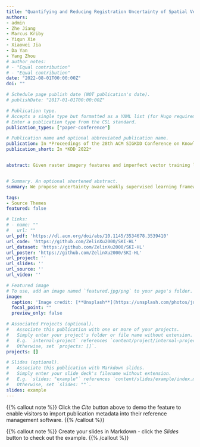 ```yaml
---
title: "Quantifying and Reducing Registration Uncertainty of Spatial Vector Labels on Earth Imagery"
authors:
- admin
- Zhe Jiang
- Marcus Kriby
- Yiqun Xie
- Xiaowei Jia
- Da Yan
- Yang Zhou
# author_notes:
# - "Equal contribution"
# - "Equal contribution"
date: "2022-08-01T00:00:00Z"
doi: ""

# Schedule page publish date (NOT publication's date).
# publishDate: "2017-01-01T00:00:00Z"

# Publication type.
# Accepts a single type but formatted as a YAML list (for Hugo requirements).
# Enter a publication type from the CSL standard.
publication_types: ["paper-conference"]

# Publication name and optional abbreviated publication name.
publication: In *Proceedings of the 28th ACM SIGKDD Conference on Knowledge Discovery and Data Mining*
publication_short: In *KDD 2022* 


abstract: Given raster imagery features and imperfect vector training labels with registration uncertainty, this paper studies a deep learning framework that can quantify and reduce the registration uncertainty of training labels as well as train neural network parameters simultaneously. The problem is important in broad applications such as streamline classification on Earth imagery or tissue segmentation on medical imagery, whereby annotating precise vector labels is expensive and time-consuming. However, the problem is challenging due to the gap between the vector representation of class labels and the raster representation of image features and the need for training neural networks with uncertain label locations. Existing research on uncertain training labels often focuses on uncertainty in label class semantics or characterizes label registration uncertainty at the pixel level (not contiguous vectors). To fill the gap, this paper proposes a novel learning framework that explicitly quantifies vector labels' registration uncertainty. We propose a registration-uncertainty-aware loss function and design an iterative uncertainty reduction algorithm by re-estimating the posterior of true vector label locations distribution based on a Gaussian process. Evaluations on real-world datasets in National Hydrography Dataset refinement show that the proposed approach significantly outperforms several baselines in the registration uncertainty estimations performance and classification performance.


# Summary. An optional shortened abstract.
summary: We propose uncertainty aware weakly supervised learning framework with registration error on Earth Imagery .

tags:
- Source Themes
featured: false

# links:
# - name: ""
#   url: ""
url_pdf: 'https://dl.acm.org/doi/abs/10.1145/3534678.3539410'
url_code: 'https://github.com/ZelinXu2000/SKI-HL'
url_dataset: 'https://github.com/ZelinXu2000/SKI-HL'
url_poster: 'https://github.com/ZelinXu2000/SKI-HL'
url_project: ''
url_slides: ''
url_source: ''
url_video: ''

# Featured image
# To use, add an image named `featured.jpg/png` to your page's folder. 
image:
  caption: 'Image credit: [**Unsplash**](https://unsplash.com/photos/jdD8gXaTZsc)'
  focal_point: ""
  preview_only: false

# Associated Projects (optional).
#   Associate this publication with one or more of your projects.
#   Simply enter your project's folder or file name without extension.
#   E.g. `internal-project` references `content/project/internal-project/index.md`.
#   Otherwise, set `projects: []`.
projects: []

# Slides (optional).
#   Associate this publication with Markdown slides.
#   Simply enter your slide deck's filename without extension.
#   E.g. `slides: "example"` references `content/slides/example/index.md`.
#   Otherwise, set `slides: ""`.
slides: example
---
```


{{% callout note %}}
Click the *Cite* button above to demo the feature to enable visitors to import publication metadata into their reference management software.
{{% /callout %}}

{{% callout note %}}
Create your slides in Markdown - click the *Slides* button to check out the example.
{{% /callout %}}

<!-- Add the publication's **full text** or **supplementary notes** here. You can use rich formatting such as including [code, math, and images](https://wowchemy.com/docs/content/writing-markdown-latex/). -->
